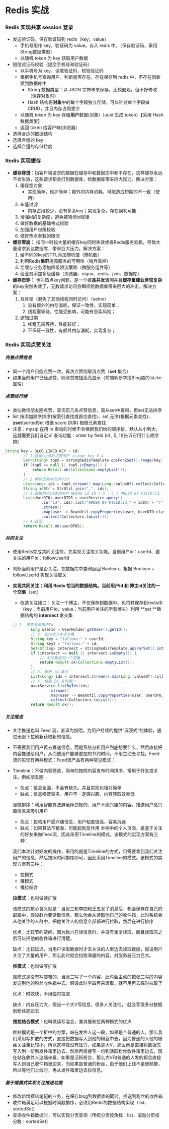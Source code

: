 # Redis 实战
### Redis 实现共享 session 登录
- 发送验证码，保存验证码到 redis（key，value）
   - 手机号用作 key，验证码为 value。存入 redis 中。（保存验证码，采用String数据类型）
   - 以随机 token 为 key 获取用户数据
- 短信验证码校验（提交手机号和验证码）
   - 以手机号为 key，读取验证码，校验验证码
   - 根据手机号查询用户，判断是否存在。存在保存到 redis 中，不存在则新建到数据库中
     - String 数据类型：以 JSON 字符串来保存，比较直观，但不好修改（保存对象时）
     - Hash 结构将**对象**中的每个字段独立存储，可以针对单个字段做 CRUD，并且内存占用更少
   - 以随机 token 为 key 存储**用户**数据(对象)（uuid 生成 token）【采用 Hash 数据类型】
   - 返回 token 给客户端(浏览器)
- 选择合适的数据结构
- 选择合适的 key
- 选择合适的存储粒度
### Redis 实现缓存
- **缓存穿透**：指客户端请求的数据在缓存中和数据库中都不存在，这样缓存永远不会生效，这些请求都会打到数据库，给数据库带来巨大压力。解决方案：
   1. 缓存空对象
      - 实现简单，维护简单；额外的内存消耗，可能造成短期的不一致（使用）
   2. 布隆过滤
      - 内存占用较少，没有多余key；实现复杂，存在误判可能
   3. 增强id的复杂度，避免被猜测id规律
   4. 做好数据的基础格式校验
   5. 加强用户权限校验
   6. 做好热点参数的限流
- **缓存雪崩：** 指同一时段大量的缓存key同时失效或者Redis服务宕机，导致大量请求到达数据库，带来巨大压力。解决方案：
   1. 给不同的key的TTL添加随机值（随机数）
   2. 利用Redis**集群**提高服务的可用性（哨兵监控）
   3. 给缓存业务添加降级限流策略（微服务组件等）
   4. 给业务添加多级缓存（浏览器、nignx、redis、jvm、数据库）
- **缓存击穿：** 也叫热点key问题，是一个被**高并发访问**并且**缓存重建业务较复杂**的key突然失效了，无数请求访问会瞬间给数据库带来巨大的冲击。解决方案：
   1. 互斥锁（避免了其他线程同时访问）（setnx）
      1. 没有额外的内存消耗，保证一致性，实现简单；
      2. 线程需等待，性能受影响，可能有思索风险；
   2. 逻辑过期
      1. 线程无需等待，性能较好；
      2. 不保证一致性，有额外内存消耗，实现复杂；
### Redis 实现点赞关注

##### 完善点赞信息

- 同一个用户只能点赞一次，再次点赞则取消点赞（**set** 集合）
- 如果当前用户已经点赞，则点赞按钮高亮显示（前端判断字段Blog类的isLike属性）

##### 点赞排行榜

- 类似微信朋友圈点赞，查询前几名点赞信息，需从set中查询，但set无法排序
- list 按添加顺序排序(按索引查找或首位查找)，set 无序(根据元素查找)、**zset**(sortedSet 根据 score 排序) 根据元素查找
- 注意：mysql 在用 in 查询的时候不会根据我们给的顺序排，默认从小到大，这就需要我们自定义 查询功能：order by field (id , 5, 1)[告诉它用什么顺序排]

~~~java
String key = BLOG_LIKED_KEY + id;
        // 1.查询top5的点赞用户 zrange key 0 4
        Set<String> top5 = stringRedisTemplate.opsForZSet().range(key, 0, 4);
        if (top5 == null || top5.isEmpty()) {
            return Result.ok(Collections.emptyList());
        }
        // 2.解析出其中的用户id
        List<Long> ids = top5.stream().map(Long::valueOf).collect(Collectors.toList());
        String idStr = StrUtil.join(",", ids);
        // 3.根据用户id查询用户 WHERE id IN ( 5 , 1 ) ORDER BY FIELD(id, 5, 1)
        List<UserDTO> userDTOS = userService.query()
                .in("id", ids).last("ORDER BY FIELD(id," + idStr + ")").list()
                .stream()
                .map(user -> BeanUtil.copyProperties(user, UserDTO.class))
                .collect(Collectors.toList());
        // 4.返回
        return Result.ok(userDTOS);
~~~

##### 共同关注

- 使用Redis完成共同关注前，先实现关注取关功能。当前用户id：userId、要关注的用户id：followUserId

- 判断当前用户是否关注，在数据库中查询返回 Boolean，根据 Boolean + followUserId 实现关注取关

- **实现共同关注：**利用 Redis 恰当的数据结构。当前用户id 和 博主id关注的一个**交集**（set）

  - 改造关注接口：关注一个博主，不仅保存到数据中，也将其保存到redis中（key：当前用户id，value：当前用户关注的所有博主）利用 **set **数据结构的 **intersect** 求交集

  ~~~java
  // 1. 获取登录用户Id
          Long userId = UserHolder.getUser().getId();
          // 2. 在redis中求交集
          String key = "follows:" + userId;
          String key2 = "follows:" + id;
          Set<String> intersect = stringRedisTemplate.opsForSet().intersect(key, key2);
          if (intersect == null || intersect.isEmpty()) {
              // 无交集返回一个空集
              return Result.ok(Collections.emptyList());
          }
          // 3. 解析 id 集合
          List<Long> ids = intersect.stream().map(Long::valueOf).collect(Collectors.toList());
          // 4. 根据 id 查询用户
          userService.listByIds(ids)
                  .stream()
                  .map(user -> BeanUtil.copyProperties(user, UserDTO.class))
                  .collect(Collectors.toList());
          return Result.ok();
  ~~~

##### 关注推送

- 关注推送也叫 Feed 流，直译为投喂。为用户持续的提供“沉浸式”的体验，通过无限下拉刷新获取新的信息。

- 不需要我们用户再去推送信息，而是系统分析用户到底想要什么，然后直接把内容推送给用户，从而使用户能够更加的节约时间，不用主动去寻找。Feed流的实现有两种模式：Feed流产品有两种常见模式：

- Timeline：不做内容筛选，简单的按照内容发布时间排序，常用于好友或关注。例如朋友圈

  * 优点：信息全面，不会有缺失。并且实现也相对简单
  * 缺点：信息噪音较多，用户不一定感兴趣，内容获取效率低

  智能排序：利用智能算法屏蔽掉违规的、用户不感兴趣的内容。推送用户感兴趣信息来吸引用户

  * 优点：投喂用户感兴趣信息，用户粘度很高，容易沉迷
  * 缺点：如果算法不精准，可能起到反作用
    本例中的个人页面，是基于关注的好友来做Feed流，因此采用Timeline的模式。该模式的实现方案有三种：

  我们本次针对好友的操作，采用的就是Timeline的方式，只需要拿到我们关注用户的信息，然后按照时间排序即可，因此采用Timeline的模式。该模式的实现方案有三种：

  * 拉模式
  * 推模式
  * 推拉结合

  **拉模式**：也叫做读扩散

  该模式的核心含义就是：当张三和李四和王五发了消息后，都会保存在自己的邮箱中，假设赵六要读取信息，那么他会从读取他自己的收件箱，此时系统会从他关注的人群中，把他关注人的信息全部都进行拉取，然后在进行排序

  优点：比较节约空间，因为赵六在读信息时，并没有重复读取，而且读取完之后可以把他的收件箱进行清楚。

  缺点：比较延迟，当用户读取数据时才去关注的人里边去读取数据，假设用户关注了大量的用户，那么此时就会拉取海量的内容，对服务器压力巨大。

  **推模式**：也叫做写扩散

  推模式是没有写邮箱的，当张三写了一个内容，此时会主动的把张三写的内容发送到他的粉丝收件箱中去，假设此时李四再来读取，就不用再去临时拉取了

  优点：时效快，不用临时拉取

  缺点：内存压力大，假设一个大V写信息，很多人关注他， 就会写很多分数据到粉丝那边去

  **推拉结合模式**：也叫做读写混合，兼具推和拉两种模式的优点

  推拉模式是一个折中的方案，站在发件人这一段，如果是个普通的人，那么我们采用写扩散的方式，直接把数据写入到他的粉丝中去，因为普通的人他的粉丝关注量比较小，所以这样做没有压力，如果是大V，那么他是直接将数据先写入到一份到发件箱里边去，然后再直接写一份到活跃粉丝收件箱里边去，现在站在收件人这端来看，如果是活跃粉丝，那么大V和普通的人发的都会直接写入到自己收件箱里边来，而如果是普通的粉丝，由于他们上线不是很频繁，所以等他们上线时，再从发件箱里边去拉信息。

##### 基于推模式实现关注推送功能

- 修改新增探店笔记的业务，在保存blog到数据库的同时，推送到粉丝的收件箱
- 收件箱满足可以根据时间戳排序，必须用Redis的数据结构实现（list、sortedSet）
- 查询收件箱数据时，可以实现分页查询（传统分页按角标：list、滚动分页按分数：sortedSet）
